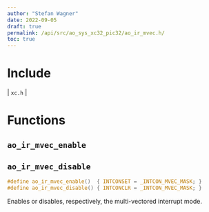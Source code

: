 ```yaml
---
author: "Stefan Wagner"
date: 2022-09-05
draft: true
permalink: /api/src/ao_sys_xc32_pic32/ao_ir_mvec.h/
toc: true
---
```


# Include

| `xc.h` |

# Functions

## `ao_ir_mvec_enable`
## `ao_ir_mvec_disable`

```c
#define ao_ir_mvec_enable()  { INTCONSET = _INTCON_MVEC_MASK; }
#define ao_ir_mvec_disable() { INTCONCLR = _INTCON_MVEC_MASK; }
```

Enables or disables, respectively, the multi-vectored interrupt mode.
